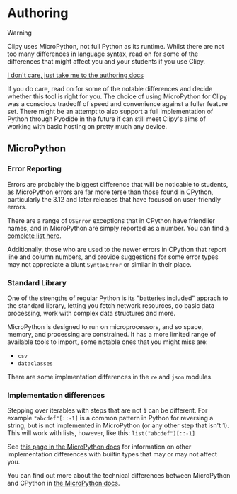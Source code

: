 # Authoring

> [!WARNING]
> Clipy uses MicroPython, not full Python as its runtime. Whilst
> there are not too many differences in language syntax, read on
> for some of the differences that might affect you and your students
> if you use Clipy.

[I don't care, just take me to the authoring docs](basic_interface.md)

If you do care, read on for some of the notable differences and decide
whether this tool is right for you. The choice of using MicroPython for
Clipy was a conscious tradeoff of speed and convenience against a fuller
feature set. There might be an attempt to also support a full implementation
of Python through Pyodide in the future if can still meet Clipy's aims
of working with basic hosting on pretty much any device.

## MicroPython
### Error Reporting
Errors are probably the biggest difference that will be noticable to students,
as MicroPython errors are far more terse than those found in CPython, particularly
the 3.12 and later releases that have focused on user-friendly errors.

There are a range of `OSError` exceptions that in CPython have friendlier names,
and in MicroPython are simply reported as a number. You can find
[a complete list here](https://docs.micropython.org/en/latest/genrst/builtin_types.html#oserror).

Additionally, those who are used to the newer errors in CPython that report line
and column numbers, and provide suggestions for some error types may not appreciate
a blunt `SyntaxError` or similar in their place.

### Standard Library
One of the strengths of regular Python is its "batteries included" apprach
to the standard library, letting you fetch network resources, do basic
data processing, work with complex data structures and more.

MicroPython is designed to run on microprocessors, and so space, memory, and
processing are constrained. It has a more limited range of available tools
to import, some notable ones that you might miss are:
- `csv`
- `dataclasses`

There are some implmentation differences in the `re` and `json` modules.

### Implementation differences
Stepping over iterables with steps that are not `1` can be different. For example
`"abcdef"[::-1]` is a common pattern in Python for reversing a string, but is not
implemented in MicroPython (or any other step that isn't 1). This will work with
lists, however, like this: `list("abcdef")[::-1]`

See [this page in the MicroPython docs](https://docs.micropython.org/en/latest/genrst/builtin_types.html)
for information on other implementation differences with builtin types that may
or may not affect you.

You can find out more about the technical differences between MicroPython
and CPython in [the MicroPython docs](https://docs.micropython.org/en/latest/genrst/index.html).